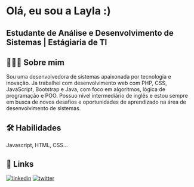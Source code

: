 
# Olá, eu sou a Layla :)

## Estudante de Análise e Desenvolvimento de Sistemas | Estágiaria de TI 

## 👩🏻‍💻 Sobre mim

Sou uma desenvolvedora de sistemas apaixonada por tecnologia e inovação. Ja trabalhei com  desenvolvimento web com PHP, CSS, JavaScript, Bootstrap e Java, com foco em algoritmos, lógica de programação e POO. Possuo nível intermediário de inglês e estou sempre em busca de novos desafios e oportunidades de aprendizado na área de desenvolvimento de sistemas.

## 🛠 Habilidades
Javascript, HTML, CSS...


## 🔗 Links
[![linkedin](https://img.shields.io/badge/linkedin-0A66C2?style=for-the-badge&logo=linkedin&logoColor=white)](https://www.linkedin.com/laycsz)
[![twitter](https://img.shields.io/badge/twitter-1DA1F2?style=for-the-badge&logo=twitter&logoColor=white)](https://twitter.com/)

